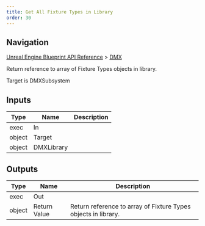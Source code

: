 ```yaml
---
title: Get All Fixture Types in Library
order: 30
---
```

## Navigation

[Unreal Engine Blueprint API Reference](https://dev.epicgames.com/documentation/en-us/unreal-engine/BlueprintAPI) > [DMX](https://dev.epicgames.com/documentation/en-us/unreal-engine/BlueprintAPI/DMX)

Return reference to array of Fixture Types objects in library.

Target is DMXSubsystem

## Inputs

| Type | Name | Description |
| --- | --- | --- |
| exec | In |  |
| object | Target |  |
| object | DMXLibrary |  |

## Outputs

| Type | Name | Description |
| --- | --- | --- |
| exec | Out |  |
| object | Return Value | Return reference to array of Fixture Types objects in library. |
